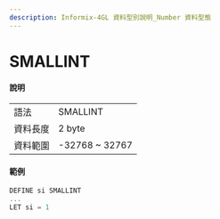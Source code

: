```yaml
---
description: Informix-4GL 資料型別說明_Number 資料型態
---
```


# SMALLINT

#### 說明

|  |  |
| :--- | :--- |
| 語法 | SMALLINT |
| 資料長度 | 2 byte |
| 資料範圍 | -32768 ~ 32767 |

#### 範例

```objectivec
DEFINE si SMALLINT
...
LET si = 1
```

